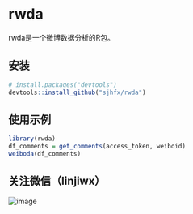 # rwda
rwda是一个微博数据分析的R包。

## 安装

```R
# install.packages("devtools")
devtools::install_github("sjhfx/rwda")
```
## 使用示例

```R
library(rwda)
df_comments = get_comments(access_token, weiboid)
weiboda(df_comments)
```
## 关注微信（linjiwx）
![image](https://github.com/sjhfx/rwda/raw/master/images/骥.jpg)

